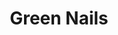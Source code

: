 ---
title: Green Nails
description: Lorem ipsum dolor sit amet, consectetur adipiscing elit
tags: "nails"
image: /assets/nails-green.jpg
imageAlt: Cute Green Nails
---